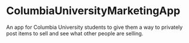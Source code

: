 # ColumbiaUniversityMarketingApp
An app for Columbia University students to give them a way to privately post items to sell and see what other people are selling.
